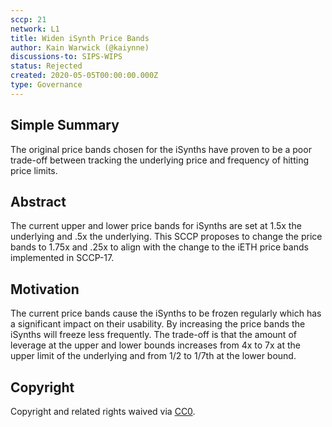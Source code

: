 ```yaml
---
sccp: 21
network: L1
title: Widen iSynth Price Bands
author: Kain Warwick (@kaiynne)
discussions-to: SIPS-WIPS
status: Rejected
created: 2020-05-05T00:00:00.000Z
type: Governance
---
```


## Simple Summary

<!--"If you can't explain it simply, you don't understand it well enough." Provide a simplified and layman-accessible explanation of the SCCP.-->

The original price bands chosen for the iSynths have proven to be a poor trade-off between tracking the underlying price and frequency of hitting price limits.

## Abstract

<!--A short (~200 word) description of the variable change proposed.-->

The current upper and lower price bands for iSynths are set at 1.5x the underlying and .5x the underlying. This SCCP proposes to change the price bands to 1.75x and .25x to align with the change to the iETH price bands implemented in SCCP-17.

## Motivation

<!--The motivation is critical for SCCPs that want to update variables within Synthetix. It should clearly explain why the existing variable is not incentive aligned. SCCP submissions without sufficient motivation may be rejected outright.-->

The current price bands cause the iSynths to be frozen regularly which has a significant impact on their usability. By increasing the price bands the iSynths will freeze less frequently. The trade-off is that the amount of leverage at the upper and lower bounds increases from 4x to 7x at the upper limit of the underlying and from 1/2 to 1/7th at the lower bound.

## Copyright

Copyright and related rights waived via [CC0](https://creativecommons.org/publicdomain/zero/1.0/).
